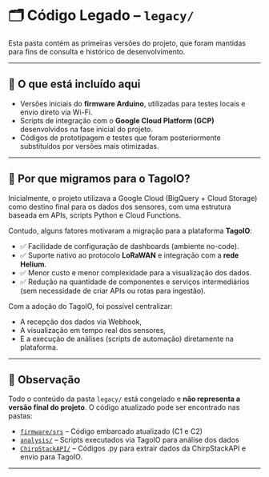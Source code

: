 # 🗂️ Código Legado – `legacy/`

Esta pasta contém as primeiras versões do projeto, que foram mantidas para fins de consulta e histórico de desenvolvimento.

---

## 🧾 O que está incluído aqui

- Versões iniciais do **firmware Arduino**, utilizadas para testes locais e envio direto via Wi-Fi.
- Scripts de integração com o **Google Cloud Platform (GCP)** desenvolvidos na fase inicial do projeto.
- Códigos de prototipagem e testes que foram posteriormente substituídos por versões mais otimizadas.

---

## 🔄 Por que migramos para o TagoIO?

Inicialmente, o projeto utilizava a Google Cloud (BigQuery + Cloud Storage) como destino final para os dados dos sensores, com uma estrutura baseada em APIs, scripts Python e Cloud Functions.

Contudo, alguns fatores motivaram a migração para a plataforma **TagoIO**:

- ✅ Facilidade de configuração de dashboards (ambiente no-code).
- ✅ Suporte nativo ao protocolo **LoRaWAN** e integração com a **rede Helium**.
- ✅ Menor custo e menor complexidade para a visualização dos dados.
- ✅ Redução na quantidade de componentes e serviços intermediários (sem necessidade de criar APIs ou rotas para ingestão).

Com a adoção do TagoIO, foi possível centralizar:
- A recepção dos dados via Webhook,
- A visualização em tempo real dos sensores,
- E a execução de análises (scripts de automação) diretamente na plataforma.

---

## 🔐 Observação

Todo o conteúdo da pasta `legacy/` está congelado e **não representa a versão final do projeto**. O código atualizado pode ser encontrado nas pastas:

- [`firmware/srs`](./firmware/src) – Código embarcado atualizado (C1 e C2)
- [`analysis/`](./firmware/tago) – Scripts executados via TagoIO para análise dos dados
- [`ChirpStackAPI/`](./firmware/src) – Códigos .py para extrair dados da ChirpStackAPI e envio para TagoIO.

---
